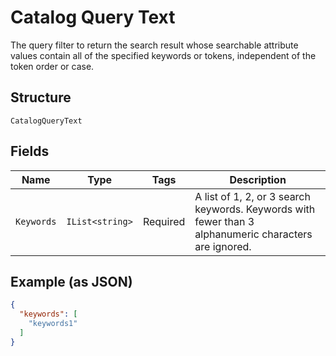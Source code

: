 
# Catalog Query Text

The query filter to return the search result whose searchable attribute values contain all of the specified keywords or tokens, independent of the token order or case.

## Structure

`CatalogQueryText`

## Fields

| Name | Type | Tags | Description |
|  --- | --- | --- | --- |
| `Keywords` | `IList<string>` | Required | A list of 1, 2, or 3 search keywords. Keywords with fewer than 3 alphanumeric characters are ignored. |

## Example (as JSON)

```json
{
  "keywords": [
    "keywords1"
  ]
}
```

